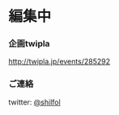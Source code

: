 # 編集中

### 企画twipla
http://twipla.jp/events/285292

### ご連絡
twitter: [@shilfol](https://twitter.com/shilfol)
